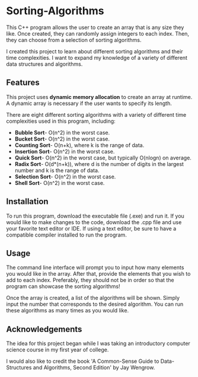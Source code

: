 # Sorting-Algorithms

This C++ program allows the user to create an array that is any size they like. Once created, they can randomly assign integers to each index. Then, they can choose from a selection of sorting algorithms.

I created this project to learn about different sorting algorithms and their time complexities. I want to expand my knowledge of a variety of different data structures and algorithms. 

## Features

This project uses **dynamic memory allocation** to create an array at runtime. A dynamic array is necessary if the user wants to specify its length.

There are eight different sorting algorithms with a variety of different time complexities used in this program, including: 
* **Bubble Sort**- O(n^2) in the worst case.
* **Bucket Sort**- O(n^2) in the worst case.
* **Counting Sort**- O(n+k), where k is the range of data.
* **Insertion Sort**- O(n^2) in the worst case.
* **Quick Sort**- O(n^2) in the worst case, but typically O(nlogn) on average.
* **Radix Sort**- O(d*(n+k)), where d is the number of digits in the largest number and k is the range of data.
* **Selection Sort**- O(n^2) in the worst case.
* **Shell Sort**- O(n^2) in the worst case.

## Installation

To run this program, download the executable file (.exe) and run it. If you would like to make changes to the code, download the .cpp file and use your favorite text editor or IDE. If using a text editor, be sure to have a compatible compiler installed to run the program. 

## Usage

The command line interface will prompt you to input how many elements you would like in the array. After that, provide the elements that you wish to add to each index. Preferably, they should not be in order so that the program can showcase the sorting algorithms!

Once the array is created, a list of the algorithms will be shown. Simply input the number that corresponds to the desired algorithm. You can run these algorithms as many times as you would like. 

## Acknowledgements

The idea for this project began while I was taking an introductory computer science course in my first year of college. 

I would also like to credit the book 'A Common-Sense Guide to Data-Structures and Algorithms, Second Edition' by Jay Wengrow.
